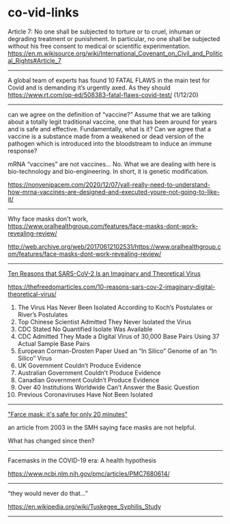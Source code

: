 # co-vid-links

Article 7: No one shall be subjected to torture or to cruel, inhuman or 
degrading treatment or punishment. In particular, no one shall be 
subjected without his free consent to medical or scientific 
experimentation. https://en.m.wikisource.org/wiki/International_Covenant_on_Civil_and_Political_Rights#Article_7

---

A global team of experts has found 10 FATAL FLAWS in the main test for Covid and is demanding it’s urgently axed. As they should
https://www.rt.com/op-ed/508383-fatal-flaws-covid-test/ (1/12/20)

---

can we agree on the definition of “vaccine?” Assume that we are 
talking about a totally legit traditional vaccine, one that has been 
around for years and is safe and effective. Fundamentally, what is it? 
Can we agree that a vaccine is a substance made from a weakened or dead 
version of the pathogen which is introduced into the bloodstream to 
induce an immune response? 

mRNA “vaccines” are not vaccines… No. What we are dealing with here is 
bio-technology and bio-engineering. In short, it is genetic modification. 

https://nonvenipacem.com/2020/12/07/yall-really-need-to-understand-how-mrna-vaccines-are-designed-and-executed-youre-not-going-to-like-it/

---

Why face masks don't work, 
https://www.oralhealthgroup.com/features/face-masks-dont-work-revealing-review/  

http://web.archive.org/web/20170612102531/https://www.oralhealthgroup.com/features/face-masks-dont-work-revealing-review/

---

[Ten Reasons that SARS-CoV-2 Is an Imaginary and Theoretical Virus](https://thefreedomarticles.com/10-reasons-sars-cov-2-imaginary-digital-theoretical-virus/)

https://thefreedomarticles.com/10-reasons-sars-cov-2-imaginary-digital-theoretical-virus/

1. The Virus Has Never Been Isolated According to Koch’s Postulates or River’s Postulates
2. Top Chinese Scientist Admitted They Never Isolated the Virus
3. CDC Stated No Quantified Isolate Was Available
4. CDC Admitted They Made a Digital Virus of 30,000 Base Pairs Using 37 Actual Sample Base Pairs
5. European Corman-Drosten Paper Used an “In Silico” Genome of an “In Silico” Virus
6. UK Government Couldn’t Produce Evidence
7. Australian Government Couldn’t Produce Evidence
8. Canadian Government Couldn’t Produce Evidence
9. Over 40 Institutions Worldwide Can’t Answer the Basic Question
10. Previous Coronaviruses Have Not Been Isolated 

---

["Farce mask: it's safe for only 20 minutes"](https://www.smh.com.au/national/farce-mask-its-safe-for-only-20-minutes-20030427-gdgnyo.html)

an article from 2003 in the SMH saying face masks are not helpful.

What has changed since then?

---

Facemasks in the COVID-19 era: A health hypothesis

https://www.ncbi.nlm.nih.gov/pmc/articles/PMC7680614/

---

“they would never do that…”

https://en.wikipedia.org/wiki/Tuskegee_Syphilis_Study

---


